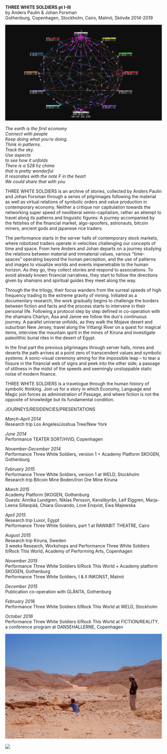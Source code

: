**THREE WHITE SOLDIERS pt I-III**  
by Anders Paulin & Johan Forsman  
Gothenburg, Copenhagen, Stockholm, Cairo, Malmö, Skövde 2014-2019

![](/Nanexwheel.gif)  

*The earth is the first economy  
Connect with people  
Keep doing what you´re doing.  
Think in patterns.  
Track the sky.  
Use aspects  
to see how it unfolds  
There is a 528 hz chime  
that is pretty wonderful  
It resonates with the note F in the heart  
We could share that with you*  

THREE WHITE SOLDIERS is an archive of stories, collected by Anders Paulin and Johan Forsman through a series of pilgrimages following the material as well as virtual relations of symbolic orders and value production in contemporary economy. Neither a critique nor capitulation towards the networking super speed of neoliberal semio-capitalism, rather an attempt to travel along its patterns and linguistic figures: A journey accompanied by the fetishes of the financial market, algo-spoofers, astronauts, bitcoin miners, ancient gods and japanese rice traders.

The performance starts in the server halls of contemporary stock markets, where robotized traders operate in velocities challenging our concepts of time and space. From here Anders and Johan departs on a journey studying the relations between material and immaterial values, various ”time- spaces” operating beyond the human perception, and the use of patterns and images to visualize worlds and events impenetrable to the human horizon. As they go, they collect stories and respond to associations. To avoid already known financial narratives, they start to follow the directions given by shamans and spiritual guides they meet along the way.

Through the the trilogy, their focus wanders from the surreal speeds of high frequency trading to the extreme gravity of mining. Initiated as a documentary research, the work gradually begins to challenge the borders between fiction and facts and the process starts to intervene in their personal life. Following a protocol step by step defined in co-operation with the shamans Charlyn, Åsa and Janne we follow the duo's continuous journey. A parallel universe unfolds, as they walk the Mojave desert and suburbian New Jersey, travel along the Vittangi River on a quest for magical items, interview the mountain spirit in the mines of Kiruna and investigate paleolithic burial rites in the desert of Egypt.

In the final part the previous pilgrimages through server halls, mines and deserts the path arrives at a point zero of transcendent values and symbolic systems: A sonic-visual ceremony aiming for the impossible leap – to tear a fissure in the financial web of signs and peek into the other side; a passage of stillness in the midst of the speeds and seemingly unstoppable static noise of modern finance.

THREE WHITE SOLDIERS is a travelogue through the human history of symbolic thinking. Join us for a story in which Economy, Language and Magic join forces as administration of Passage, and where fiction is not the opposite of knowledge but its fundamental condition.


JOURNEYS/RESIDENCIES/PRESENTATIONS

*March-April 2014*  
Research trip Los Angeles/Joshua Tree/New York


*June 2014*  
Performance TEATER SORT/HVID, Copenhagen


*November-December 2014*  
Performance Three White Soldiers, version 1 + Academy Platform SKOGEN, Gothenburg


*February 2015*  
Performance Three White Soldiers, version 1 at WELD, Stockholm  
Research trip Bitcoin Mine Boden/Iron Ore Mine Kiruna


*March 2015*  
Academy Platform SKOGEN, Gothenburg  
Guests: Annika Lundgren, Niklas Persson, Kanslibyrån, Leif Elggren, Marja-Leena Sillanpää, Chiara Giovando, Love Enqvist, Ewa Majewska


*April 2015*  
Research trip Luxor, Egypt  
Performance Three White Soldiers, part 1 at RAWABIT THEATRE, Cairo


*August 2015*  
Research trip Kiruna, Sweden  
3 weeks Research, Workshops and Performance Three White Soldiers II/Rock This World, Academy of Performing Arts, Copenhagen


*November 2015*  
Performance Three White Soldiers II/Rock This World + Academy platform SKOGEN, Gothenburg  
Performance Three White Soldiers, I & II INKONST, Malmö


*December 2015*  
Publication co-operation with GLÄNTA, Gothenburg


*February 2016*  
Performance Three White Soldiers II/Rock This World at WELD, Stockholm


*October 2016*  
Performance Three White Soldiers II/Rock This World at FICTION/REALITY, a conference program at DANSEHALLERNE, Copenhagen  

![](digging2.jpg)  


![](digging.jpg)  
